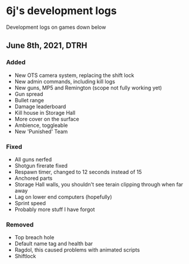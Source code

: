 # 6j's development logs
Development logs on games down below


## June 8th, 2021, DTRH

### Added
- New OTS camera system, replacing the shift lock
- New admin commands, including kill logs
- New guns, MP5 and Remington (scope not fully working yet)
- Gun spread
- Bullet range
- Damage leaderboard
- Kill house in Storage Hall
- More cover on the surface
- Ambience, toggleable
- New 'Punished' Team

### Fixed
- All guns nerfed
- Shotgun firerate fixed
- Respawn timer, changed to 12 seconds instead of 15
- Anchored parts
- Storage Hall walls, you shouldn't see terain clipping through when far away
- Lag on lower end computers (hopefully)
- Sprint speed
- Probably more stuff I have forgot

### Removed
- Top breach hole
- Default name tag and health bar
- Ragdol, this caused problems with animated scripts
- Shiftlock


